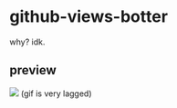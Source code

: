 # github-views-botter

why? idk.

## preview
![](https://i.imgur.com/cqebKia.gif) (gif is very lagged)
